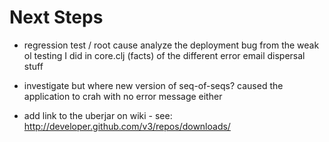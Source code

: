 Next Steps
=============================================

* regression test / root cause analyze the deployment bug from the weak ol testing I did
  in core.clj (facts) of the different error email dispersal stuff

* investigate but where new version of seq-of-seqs? caused the application to crah with no error message either

* add link to the uberjar on wiki - see: http://developer.github.com/v3/repos/downloads/